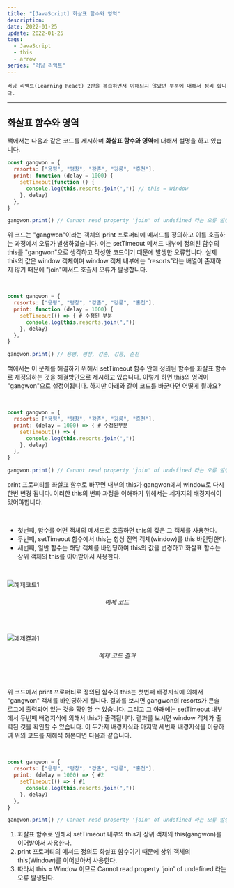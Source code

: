 ```yaml
---
title: "[JavaScript] 화살표 함수와 영역"
description:
date: 2022-01-25
update: 2022-01-25
tags:
  - JavaScript
  - this
  - arrow
series: "러닝 리액트"
---
```


`러닝 리액트(Learning React) 2판을 복습하면서 이해되지 않았던 부분에 대해서 정리 합니다.`

---

## 화살표 함수와 영역

책에서는 다음과 같은 코드를 제시하며 **화살표 함수와 영역**에 대해서 설명을 하고 있습니다.

```js
const gangwon = {
  resorts: ["용평", "평창", "강촌", "강릉", "홍천"],
  print: function (delay = 1000) {
    setTimeout(function () {
      console.log(this.resorts.join(",")) // this = Window
    }, delay)
  },
}

gangwon.print() // Cannot read property 'join' of undefined 라는 오류 발생
```

위 코드는 "gangwon"이라는 객체의 print 프로퍼티에 메서드를 정의하고 이를 호출하는 과정에서 오류가 발생하였습니다.
이는 setTimeout 메서드 내부에 정의된 함수의 this를 "gangwon"으로 생각하고 작성한 코드이기 때문에 발생한 오류입니다. 실제 this의 값은 window 객체이며 window 객체 내부에는 "resorts"라는 배열이 존재하지 않기 때문에 "join"메서드 호출시 오류가 발생합니다.

<br>

```js
const gangwon = {
  resorts: ["용평", "평창", "강촌", "강릉", "홍천"],
  print: function (delay = 1000) {
    setTimeout(() => { # 수정된 부분
      console.log(this.resorts.join(","))
    }, delay)
  },
}

gangwon.print() // 용평, 평창, 강촌, 강릉, 춘천
```

책에서는 이 문제를 해결하기 위해서 setTimeout 함수 안에 정의된 함수를 화살표 함수로 재정의하는 것을 해결방안으로 제시하고 있습니다. 이렇게 하면 this의 영역이 "gangwon"으로 설정이됩니다. 하지만 아래와 같이 코드를 바꾼다면 어떻게 될까요?

<br>

```js
const gangwon = {
  resorts: ["용평", "평창", "강촌", "강릉", "홍천"],
  print: (delay = 1000) => { # 수정된부분
    setTimeout(() => {
      console.log(this.resorts.join(","))
    }, delay)
  },
}

gangwon.print() // Cannot read property 'join' of undefined 라는 오류 발생
```

print 프로퍼티를 화살표 함수로 바꾸면 내부의 this가 gangwon에서 window로 다시 한번 변경 됩니다. 이러한 this의 변화 과정을 이해하기 위해서는 세가지의 배경지식이 있어야합니다.

<br>

- 첫번째, 함수를 어떤 객체의 메서드로 호출하면 this의 값은 그 객체를 사용한다.
  <br>
- 두번째, setTimeout 함수에서 this는 항상 전역 객체(window)를 this 바인딩한다.
  <br>
- 세번째, 일반 함수는 해당 객체를 바인딩하여 this의 값을 변경하고 화살표 함수는 상위 객체의 this를 이어받아서 사용한다.
  <br>

<br>

![예제코드1](/this-example1.png)

###### <center>예제 코드</center>

<br>

![예제결과1](/this-result1.png)

###### <center>예제 코드 결과 </center>

<br>

위 코드에서 print 프로퍼티로 정의된 함수의 this는 첫번째 배경지식에 의해서 "gangwon" 객체를 바인딩하게 됩니다. 결과를 보시면 gangwon의 resorts가 콘솔 로그에 출력되어 있는 것을 확인할 수 있습니다. 그리고 그 아래에는 setTimeout 내부에서 두번째 배경지식에 의해서 this가 출력됩니다. 결과를 보시면 window 객체가 출력된 것을 확인할 수 있습니다. 이 두가지 배경지식과 마지막 세번째 배경지식을 이용하여 위의 코드를 재해석 해본다면 다음과 같습니다.

<br>

```js
const gangwon = {
  resorts: ["용평", "평창", "강촌", "강릉", "홍천"],
  print: (delay = 1000) => { #2
    setTimeout(() => { #1
      console.log(this.resorts.join(","))
    }, delay)
  },
}

gangwon.print() // Cannot read property 'join' of undefined 라는 오류 발생
```

1. 화살표 함수로 인해서 setTimeout 내부의 this가 상위 객체의 this(gangwon)를 이어받아서 사용한다.
2. print 프로퍼티의 메서드 정의도 화살표 함수이기 때문에 상위 객체의 this(Window)를 이어받아서 사용한다.
3. 따라서 this = Window 이므로 Cannot read property 'join' of undefined 라는 오류 발생된다.
